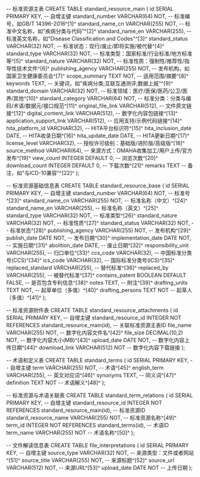 -- 标准资源主表
CREATE TABLE standard_resource_main (
id SERIAL PRIMARY KEY, -- 自增主键
standard_number VARCHAR(64) NOT, -- 标准编号，如GB/T 14396-2016^[1]^
standard_name_cn VARCHAR(255) NOT, -- 标准中文名称，如"疾病分类与代码"^[2]^
standard_name_en VARCHAR(255), -- 标准英文名称，如"Disease Classification and Codes"^[3]^
standard_status VARCHAR(32) NOT, -- 标准状态：现行/废止/即将实施/被代替^[4]^
standard_type VARCHAR(32) NOT, -- 标准类型：国家标准/行业标准/地方标准等^[5]^
standard_nature VARCHAR(32) NOT, -- 标准性质：强制性/推荐性/指导性技术文件^[6]^
publishing_agency VARCHAR(255) NOT, -- 发布机构，如国家卫生健康委员会^[7]^
scope_summary TEXT NOT, -- 适用范围/摘要^[8]^
keywords TEXT, -- 关键词，如"疾病分类;互联互通测评;数据上报"^[9]^
standard_domain VARCHAR(32) NOT, -- 标准领域：医疗/医保/医药/公卫/医养/其他^[10]^
standard_category VARCHAR(64) NOT, -- 标准分类：分类与编码/术语/数据元/接口规范^[11]^
original_file_link VARCHAR(512), -- 文件原文链接^[12]^
digital_content_link VARCHAR(512), -- 数字化内容包链接^[13]^
application_support_link VARCHAR(512), -- 应用支持/示例代码链接^[14]^
hita_platform_id VARCHAR(32), -- HITA平台标识符^[15]^
hita_inclusion_date DATE, -- HITA收录日期^[16]^
hita_update_date DATE, -- HITA更新日期^[17]^
license_level VARCHAR(32), -- 授权许可级别：基础版/进阶版/高级版^[18]^
source_method VARCHAR(64), -- 来源方式：OMAHA收集加工/用户上传/官方发布^[19]^
view_count INTEGER DEFAULT 0, -- 浏览次数^[20]^
download_count INTEGER DEFAULT 0, -- 下载次数^[21]^
remarks TEXT -- 备注，如"与ICD-10兼容"^[22]^
);

-- 标准资源基础信息表
CREATE TABLE standard_resource_base (
id SERIAL PRIMARY KEY, -- 自增主键
standard_number VARCHAR(64) NOT, -- 标准号^[23]^
standard_name_cn VARCHAR(255) NOT, -- 标准名称（中文）^[24]^
standard_name_en VARCHAR(255), -- 标准名称（英文）^[25]^
standard_type VARCHAR(32) NOT, -- 标准类型^[26]^
standard_nature VARCHAR(32) NOT, -- 标准性质^[27]^
standard_status VARCHAR(32) NOT, -- 标准状态^[28]^
publishing_agency VARCHAR(255) NOT, -- 发布机构^[29]^
publish_date DATE NOT, -- 发布日期^[30]^
implementation_date DATE NOT, -- 实施日期^[31]^
abolition_date DATE, -- 废止日期^[32]^
responsibility_unit VARCHAR(255), -- 归口单位^[33]^
ccs_code VARCHAR(32), -- 中国标准分类号(CCS)^[34]^
ics_code VARCHAR(32), -- 国际标准分类号(ICS)^[35]^
replaced_standard VARCHAR(255), -- 替代标准^[36]^
replaced_by VARCHAR(255), -- 被替代标准^[37]^
contains_patent BOOLEAN DEFAULT FALSE, -- 是否包含专利信息^[38]^
notes TEXT, -- 附注^[39]^
drafting_units TEXT NOT, -- 起草单位（多值）^[40]^
drafting_persons TEXT NOT -- 起草人（多值）^[41]^
);

-- 标准资源附件表
CREATE TABLE standard_resource_attachments (
id SERIAL PRIMARY KEY, -- 自增主键
standard_resource_id INTEGER NOT REFERENCES standard_resource_main(id), -- 关联标准资源主表ID
file_name VARCHAR(255) NOT, -- 数字化内容文件名^[42]^
file_size DECIMAL(10,2) NOT, -- 数字化内容大小(MB)^[43]^
upload_date DATE NOT, -- 数字化内容上传日期^[44]^
download_link VARCHAR(512) NOT -- 数字化内容下载链接
);

-- 术语和定义表
CREATE TABLE standard_terms (
id SERIAL PRIMARY KEY, -- 自增主键
term VARCHAR(255) NOT, -- 术语^[45]^
english_term VARCHAR(255), -- 英文对应词^[46]^
synonyms TEXT, -- 同义词^[47]^
definition TEXT NOT -- 术语解义^[48]^
);

-- 标准资源与术语关联表
CREATE TABLE standard_term_relations (
id SERIAL PRIMARY KEY, -- 自增主键
standard_resource_id INTEGER NOT REFERENCES standard_resource_main(id), -- 标准资源ID
standard_resource_name VARCHAR(255) NOT, -- 标准资源名称^[49]^
term_id INTEGER NOT REFERENCES standard_terms(id), -- 术语ID
term_name VARCHAR(255) NOT -- 术语名称^[50]^
);

-- 文件解读信息表
CREATE TABLE file_interpretations (
id SERIAL PRIMARY KEY, -- 自增主键
source_type VARCHAR(32) NOT, -- 来源类型：文件或者网站^[51]^
source_title VARCHAR(255) NOT, -- 来源标题^[52]^
source_url VARCHAR(512) NOT, -- 来源URL^[53]^
upload_date DATE NOT -- 上传日期
);